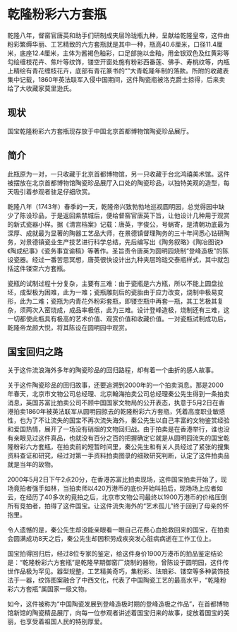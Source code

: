 # 乾隆粉彩六方套瓶

乾隆八年，督窑官唐英和助手们研制成夹层玲珑瓶九种，呈献给乾隆皇帝，这件由粉彩繁缛华丽、工艺精致的六方套瓶就是其中一种，瓶高40.6厘米，口径11.4厘米，底座12.4厘米，主体为酱褐色釉彩，口足部施以金釉，用金银双色及红黄彩等勾绘缠枝花卉、焦叶等纹饰，镂空开窗处施有粉彩西番莲、佛手、寿桃纹等，内瓶上精绘有青花缠枝花卉，底部有青花篆书的“”大青乾隆年制的落款。所附的收藏表集中记载，1860年英法联军入侵中国期间，这件陶瓷瓶被洛克爵士掠得，后来卖给了大收藏家莫里逊氏。

## 现状

国宝乾隆粉彩六方套瓶现存放于中国北京首都博物馆陶瓷珍品展厅。

## 简介

此瓶原为一对，一只收藏于北京首都博物馆，另一只收藏于台北鸿禧美术馆。这件被摆放在北京首都博物馆陶瓷珍品展厅入口处的陶瓷珍品，以独特美观的造型，每天吸引着参观者驻足仔细欣赏。

乾隆八年（1743年）春季的一天，乾隆帝兴致勃勃地巡视圆明园，总觉得园中缺少了陈设珍品，于是返回紫禁城后，便给督窑官唐英下旨，让他设计几种用于观赏的新式瓷器小样。据《清宫档案》记载：唐英，字俊公，号蜗寄，是清朝功底最为深厚、成就最为显著的陶器工艺品大师，在景德镇督理陶务的三十年间悉心钻研陶务，对景德镇瓷业生产技艺进行科学总结，先后编写出《陶务叙略》《陶冶图说》《陶成纪事》《瓷务事宜谕稿》等著作。圣旨责令唐英为圆明园烧制“登峰造极”的陈设瓷器。经过一番苦思冥想，唐英很快设计出九种夹层玲珑交泰瓶样式，其中就包括这件镂空六方套瓶。

瓷瓶的试制过程十分复杂，主要有三难：由于瓷瓶是六方瓶，所以不能上圆盘拉坯，成型极为困难，此为一难；瓷瓶雕刻后的瓷胎由于应力改变，烧制中极易变形，此为二难；瓷瓶为内青花外粉彩套瓶，即镂空瓶中再套一瓶，其工艺极其复杂，须两次入窑烧成，成品率极低，此为三难。设计登峰造极，烧制还有三难，这一切都使此瓶具有极高的艺术价值、观赏价值和收藏价值。一对瓷瓶试制成功后，乾隆帝龙颜大悦，将其陈设在圆明园中观赏。

## 国宝回归之路

关于这件流浪海外多年的陶瓷珍品的回归路程，却有着一个曲折的感人故事。

关于这件陶瓷珍品的回归故事，还要追溯到2000年的一个拍卖消息。那是2000年春天，北京市文物公司总经理、北京翰海拍卖公司总经理秦公先生得到一条拍卖消息，英国苏富比拍卖公司不顾中国国家文物局的公开表态，执意于5月2日在香港拍卖1860年被英法联军从圆明园掠去的乾隆粉彩六方套瓶，凭着高度职业敏感性，也为了不让流失的国宝不再次流失海外，秦公先生以自己丰富的文物鉴赏经验和爱国热情，展开了一场没有硝烟的文物回归战。由于拍卖是在香港举行，谁也没有亲眼见过这件真品，也就没有百分之百的把握确定它就是从圆明园流失的国宝乾隆粉彩六方套瓶，在拍卖前的短暂时间里，秦公先生和有关人员经过了紧张的搜集资料查证和研究，经过对第一手资料拍卖图录的细致研究判断，认定了这件拍卖品就是当年的故物。

2000年5月2日下午2点20分，在香港苏富比拍卖现场，这件国宝拍卖开始了，现场竟拍者强手如林，当拍卖师以420万港币的底价开始叫拍后，现场场上应者如云，在经历了40多次的竟拍之后，北京市文物公司最终以1900万港币的价格压倒所有竞拍者，拍得了这件国宝。让这件流失海外的“艺术孤儿”终于回到了母亲的怀抱里。

令人遗憾的是，秦公先生却没能亲眼看一眼自己花费心血抢救回来的国宝，在拍卖会圆满成功8天之后，秦公先生却因积劳成疾突发心脏病病逝在工作工位上。

国宝拍得回归后，经过8位专家的鉴定，给这件身价1900万港币的拍品鉴定结论是：“乾隆粉彩六方套瓶”是乾隆早期御窑厂烧制的器物，曾陈设于圆明园，这件传世作品极为罕见。器型规整，工艺精美奇巧，集粉彩、珐琅彩、镂空等多种装饰技法于一器，纹饰图案融合了中西文化，代表了中国陶瓷工艺的最高水平，“乾隆粉彩六方套瓶”属国家一级文物。

如今，这件被称为“中国陶瓷发展到登峰造极时期的登峰造极之作品”，在首都博物馆新馆的陶瓷精品展厅，向每一位参观者讲述着国宝归来的故事，绽放着国宝的美丽，也享受着祖国人民的特别厚爱。